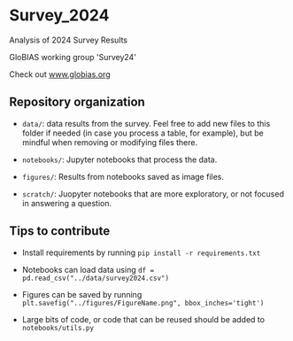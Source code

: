 # Survey_2024
Analysis of 2024 Survey Results

GloBIAS working group 'Survey24'

Check out www.globias.org

## Repository organization

- `data/`: data results from the survey. Feel free to add new files to this folder if needed (in case you process a table, for example), but be mindful when removing or modifying files there.

- `notebooks/`: Jupyter notebooks that process the data.

- `figures/`: Results from notebooks saved as image files.

- `scratch/`: Juopyter notebooks that are more exploratory, or not focused in answering a question.

## Tips to contribute

- Install requirements by running `pip install -r requirements.txt`

- Notebooks can load data using `df = pd.read_csv("../data/survey2024.csv")`

- Figures can be saved by running `plt.savefig("../figures/FigureName.png", bbox_inches='tight')`

- Large bits of code, or code that can be reused should be added to `notebooks/utils.py`